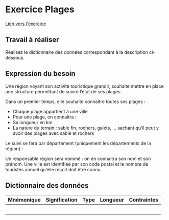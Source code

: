# Exercice Plages

[Lien vers l'exercice](https://arfp.github.io/tp/databases/analyse/01-plages)

## Travail à réaliser

Réalisez le dictionnaire des données correspondant à la description ci-dessous.

## Expression du besoin

Une région voyant son activité touristique grandir, souhaite mettre en place une structure permettant de suivre l’état de ses plages.

Dans un premier temps, elle souhaite connaître toutes ses plages :

- Chaque plage appartient à une ville
- Pour une plage, on connaîtra :
- Sa longueur en km
- La nature du terrain : sable fin, rochers, galets, … sachant qu’il peut y avoir des plages avec sable et rochers

Le suivi se fera par département (uniquement les départements de la région) :

Un responsable région sera nommé : on en connaitra son nom et son prénom.
Une ville est identifiée par son code postal et le nombre de touristes annuel qu’elle reçoit doit être connu.

## Dictionnaire des données

| Mnémonique | Signification | Type | Longueur | Contraintes 
| --- | --- | --- | --- | --- |
|  |  |  |  |  |
|  |  |  |  |  |
|  |  |  |  |  |
|  |  |  |  |  |
|  |  |  |  |  |